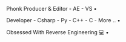 Phonk Producer & Editor - AE - VS • 

Developer - Csharp - Py - C++ - C - More .. • 

Obsessed With Reverse Engineering 💻 •
